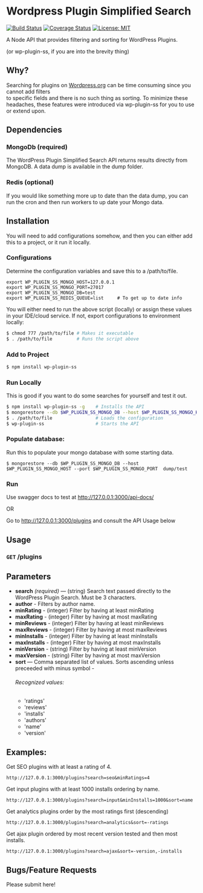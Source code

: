 # Wordpress Plugin Simplified Search
[![Build Status](https://travis-ci.org/chrishalbert/wp-plugin-ss.svg?branch=master)](https://travis-ci.org/chrishalbert/wp-plugin-ss) [![Coverage Status](https://coveralls.io/repos/github/chrishalbert/wp-plugin-ss/badge.svg?branch=master)](https://coveralls.io/github/chrishalbert/wp-plugin-ss?branch=master) [![License: MIT](https://img.shields.io/badge/License-MIT-yellow.svg)](https://opensource.org/licenses/MIT)

A Node API that provides filtering and sorting for WordPress Plugins. 

(or wp-plugin-ss, if you are into the brevity thing) 

## Why?
Searching for plugins on [Wordpress.org](https://wordpress.org/plugins/) can be time consuming since you cannot add filters  
to specific fields and there is no such thing as sorting. To minimize these headaches, these features were introduced
via wp-plugin-ss for you to use or extend upon. 

## Dependencies

### MongoDb (required)
The WordPress Plugin Simplified Search API returns results
 directly from MongoDB. A data dump is available in the dump folder.
 
### Redis (optional)
If you would like something more up to date than the data dump,
you can run the cron and then run workers to up date your
Mongo data. 

## Installation
You will need to add configurations somehow, and then you can either add this to a project,
or it run it locally.

### Configurations
Determine the configuration variables and save this to a /path/to/file.
```
export WP_PLUGIN_SS_MONGO_HOST=127.0.0.1
export WP_PLUGIN_SS_MONGO_PORT=27017
export WP_PLUGIN_SS_MONGO_DB=test
export WP_PLUGIN_SS_REDIS_QUEUE=list     # To get up to date info
```
You will either need to run the above script (locally) or assign these values in your IDE/cloud service. If not, export configurations to environment locally:
```bash
$ chmod 777 /path/to/file # Makes it executable
$ . /path/to/file         # Runs the script above
```

### Add to Project
```bash
$ npm install wp-plugin-ss
```

### Run Locally
This is good if you want to do some searches for yourself and test it out.
```bash
$ npm install wp-plugin-ss -g    # Installs the API
$ mongorestore --db $WP_PLUGIN_SS_MONGO_DB --host $WP_PLUGIN_SS_MONGO_HOST --port $WP_PLUGIN_SS_MONGO_PORT  ~/.npm-packages/lib/node_modules/wp-plugin-ss/dump/test 
$ . /path/to/file                # Loads the configuration
$ wp-plugin-ss                   # Starts the API
```

### Populate database:
Run this to populate your mongo database with some starting data.
```
$ mongorestore --db $WP_PLUGIN_SS_MONGO_DB --host $WP_PLUGIN_SS_MONGO_HOST --port $WP_PLUGIN_SS_MONGO_PORT  dump/test 
```

### Run

Use swagger docs to test at http://127.0.0.1:3000/api-docs/

OR

Go to http://127.0.0.1:3000/plugins and consult the API Usage below

## Usage

### **<code>GET</code> /plugins**

## Parameters
- **search** _(required)_ — (string) Search text passed directly to the WordPress Plugin Search. Must be 3 characters.
- **author** - Filters by author name.
- **minRating** - (integer) Filter by having at least minRating
- **maxRating** - (integer) Filter by having at most maxRating
- **minReviews** - (integer) Filter by having at least minReviews
- **maxReviews** - (integer) Filter by having at most maxReviews
- **minInstalls** - (integer) Filter by having at least minInstalls
- **maxInstalls** - (integer) Filter by having at most maxInstalls
- **minVersion** - (string) Filter by having at least minVersion
- **maxVersion** - (string) Filter by having at most maxVersion
- **sort** — Comma separated list of values. Sorts ascending unless preceeded with minus symbol - 
    ###### Recognized values:
    - 'ratings'
    - 'reviews'
    - 'installs'
    - 'authors'
    - 'name'
    - 'version'
    
## Examples: 
Get SEO plugins with at least a rating of 4.
```
http://127.0.0.1:3000/plugins?search=seo&minRatings=4
```
Get input plugins with at least 1000 installs ordering by name.
```
http://127.0.0.1:3000/plugins?search=input&minInstalls=1000&sort=name
```
Get analytics plugins order by the most ratings first (descending)
```
http://127.0.0.1:3000/plugins?search=analytics&sort=-ratings
```
Get ajax plugin ordered by most recent version tested and then most installs.
```
http://127.0.0.1:3000/plugins?search=ajax&sort=-version,-installs
```

## Bugs/Feature Requests
Please submit here!
